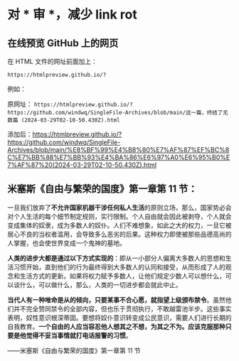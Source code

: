 # 对 * 审 *，减少 link rot

## 在线预览 GitHub 上的网页

在 HTML 文件的网址前面加上：

`https://htmlpreview.github.io/?`

例如：<br>

原网址： `https://htmlpreview.github.io/?https://github.com/windwq/SingleFile-Archives/blob/main/这一篇，终结了无数篇 (2024-03-29T02-10-50.430Z).html`<br>

添加后：<https://htmlpreview.github.io/?https://github.com/windwq/SingleFile-Archives/blob/main/%E8%BF%99%E4%B8%80%E7%AF%87%EF%BC%8C%E7%BB%88%E7%BB%93%E4%BA%86%E6%97%A0%E6%95%B0%E7%AF%87%20(2024-03-29T02-10-50.430Z).html>

## 米塞斯《自由与繁荣的国度》第一章第 11 节：

一旦我们放弃了**不允许国家机器干涉任何私人生活**的原则立场，那么，国家势必会对个人生活的每个细节制定规则，实行限制。个人自由就会因此被剥夺，个人就会变成集体的奴隶，成为多数人的奴仆。人们不难想象，如此之大的权力，一旦它被居心不良的当权者滥用，会导致多么恶劣的后果。这种权力即使被那些品德高尚的人掌握，也会使世界变成一个鬼神的墓地。

**人类的进步大都是通过以下方式实现的**：即从一小部分人偏离大多数人的思想和生活习惯开始，直到他们的行为最终得到大多数人的认同和接受，从而形成了人的观念和生活方式的更新。如果将权力赋予多数人，让他们规定少数人可以想什么，可以谈什么，可以做什么，那么，人类的一切进步都会就此中止。

**当代人有一种唯命是从的倾向，只要某事不合心愿，就指望上级颁布禁令**。虽然他们并不完全赞同禁令的全部内容，但也乐于贯彻执行，不敢越雷池半步。这些事实表明，奴性意识根深蒂固。要想将奴仆意识转变成公民意识，需要人们进行长期的自我教育。**一个自由的人应当容忍他人想其之不想，为其之不为。应该克服那种只要是他觉得不妥当事情就打电话报警的习惯**。

——米塞斯《自由与繁荣的国度》第一章第 11 节
